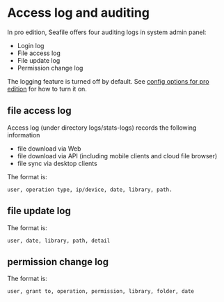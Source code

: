 # Access log and auditing

In pro edition, Seafile offers four auditing logs in system admin panel:

* Login log
* File access log
* File update log
* Permission change log

The logging feature is turned off by default. See [config options for pro edition](../deploy_pro/configurable_options.md) for how to turn it on.

## file access log

Access log (under directory logs/stats-logs) records the following information

* file download via Web
* file download via API (including mobile clients and cloud file browser)
* file sync via desktop clients

The format is:

    user, operation type, ip/device, date, library, path. 

## file update log

The format is:

    user, date, library, path, detail

## permission change log

The format is:

    user, grant to, operation, permission, library, folder, date
